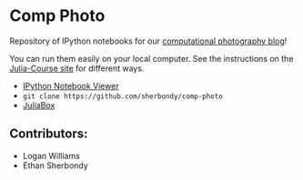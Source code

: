# Comp Photo

Repository of IPython notebooks for our [computational photography blog](http://comp-photo.tumblr.com)!

You can run them easily on your local computer.
See the instructions on the [Julia-Course site](https://github.com/ivanslapnicar/Julia-Course) for different ways.

- [IPython Notebook Viewer](http://nbviewer.ipython.org/github/sherbondy/comp-photo/tree/master/src/)
- `git clone https://github.com/sherbondy/comp-photo`
- [JuliaBox](http://juliabox.org)

## Contributors:

- Logan Williams
- Ethan Sherbondy
